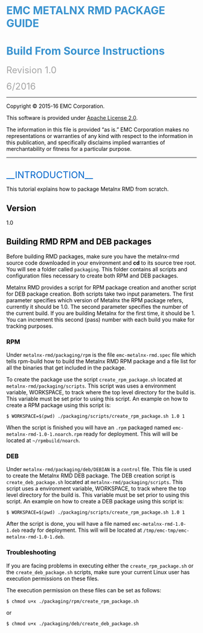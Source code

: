 <font color="#3892CF"> EMC METALNX RMD PACKAGE GUIDE
====================================================

<font color="#3892CF"> Build From Source Instructions
=====================================================

<font color="#A6A6A6"> <font size=+2> Revision 1.0

6/2016 </font>

----------------------------------

<font color="#000000">
Copyright © 2015-16 EMC Corporation.

This software is provided under [Apache License 2.0](http://www.apache.org/licenses/LICENSE-2.0).

The information in this file is provided “as is.” EMC Corporation makes no representations or warranties of any kind with respect to the information in this publication, and specifically disclaims implied warranties of merchantability or fitness for a particular purpose. 

-------------------------------- 

<br>
<font color="#0066CC"> <font size=+2> __INTRODUCTION__ </font>

<font color="#000000"> <a name="Introduction"></a>

This tutorial explains how to package Metalnx RMD from scratch.

## Version
1.0
 
## Building RMD RPM and DEB packages

Before building RMD packages, make sure you have the metalnx-rmd source code downloaded in your environment and **cd** to its source tree root. You will see a folder called `packaging`. This folder contains all scripts and configuration files necessary to create both RPM and DEB packages.

Metalnx RMD provides a script for RPM package creation and another script for DEB package creation. Both scripts take two input parameters. The first parameter specifies which version of Metalnx the RPM package refers, currently it should be 1.0. The second parameter specifies the number of the current build. If you are building Metalnx for the first time, it should be 1.  You can increment this second (pass) number with each build you make for tracking purposes.

### RPM

Under `metalnx-rmd/packaging/rpm` is the file `emc-metalnx-rmd.spec` file which tells rpm-build how to build the Metalnx RMD RPM package and a file list for all the binaries that get included in the package. 

To create the package use the script `create_rpm_package.sh` located at `metalnx-rmd/packaging/scripts`. This script was uses a environment variable, WORKSPACE, to track where the top level directory for the build is.  This variable must be set prior to using this script.  An example on how to create a RPM package using this script is:

    $ WORKSPACE=$(pwd) ./packaging/scripts/create_rpm_package.sh 1.0 1

When the script is finished you will have an `.rpm` packaged named `emc-metalnx-rmd-1.0-1.noarch.rpm`  ready for deployment.  This will will be located at `~/rpmbuild/noarch`. 

### DEB

Under `metalnx-rmd/packaging/deb/DEBIAN` is a `control` file. This file is used to create the Metalnx RMD DEB package. The DEB creation script is `create_deb_package.sh` located at `metalnx-rmd/packaging/scripts`. This script uses a environment variable, WORKSPACE, to track where the top level directory for the build is.  This variable must be set prior to using this script.  An example on how to create a DEB package using this script is:

    $ WORKSPACE=$(pwd) ./packaging/scripts/create_rpm_package.sh 1.0 1

After the script is done, you will have a file named `emc-metalnx-rmd-1.0-1.deb`  ready for deployment.  This will will be located at `/tmp/emc-tmp/emc-metalnx-rmd-1.0-1.deb`. 

### Troubleshooting

If you are facing problems in executing either the `create_rpm_package.sh` or the `create_deb_package.sh` scripts, make sure your current Linux user has execution permissions on these files.

The execution permission on these files can be set as follows:

    $ chmod u+x ./packaging/rpm/create_rpm_package.sh

or

    $ chmod u+x ./packaging/deb/create_deb_package.sh
	
